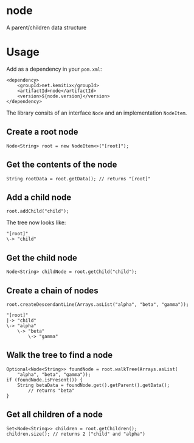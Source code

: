 # node
A parent/children data structure

# Usage

Add as a dependency in your `pom.xml`:

    <dependency>
        <groupId>net.kemitix</groupId>
        <artifactId>node</artifactId>
        <version>${node.version}</version>
    </dependency>

The library consits of an interface `Node` and an implementation `NodeItem`.

## Create a root node

    Node<String> root = new NodeItem<>("[root]");

## Get the contents of the node

    String rootData = root.getData(); // returns "[root]"

## Add a child node

    root.addChild("child");

The tree now looks like:

    "[root]"
    \-> "child"

## Get the child node

    Node<String> childNode = root.getChild("child");

## Create a chain of nodes

    root.createDescendantLine(Arrays.asList("alpha", "beta", "gamma"));

    "[root]"
    |-> "child"
    \-> "alpha"
        \-> "beta"
            \-> "gamma"

## Walk the tree to find a node

    Optional<Node<String>> foundNode = root.walkTree(Arrays.asList(
        "alpha", "beta", "gamma"));
    if (foundNode.isPresent()) {
        String betaData = foundNode.get().getParent().getData();
            // returns "beta"
    }

## Get all children of a node

    Set<Node<String>> children = root.getChildren();
    children.size(); // returns 2 ("child" and "alpha")
